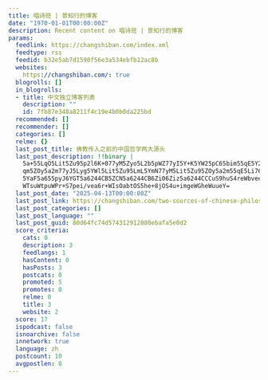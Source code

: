 ```yaml
---
title: 唱诗班 | 景知行的博客
date: "1970-01-01T00:00:00Z"
description: Recent content on 唱诗班 | 景知行的博客
params:
  feedlink: https://changshiban.com/index.xml
  feedtype: rss
  feedid: b32e5ab7d1590f56e3a534ebfb12ac8b
  websites:
    https://changshiban.com/: true
  blogrolls: []
  in_blogrolls:
  - title: 中文独立博客列表
    description: ""
    id: 7fb87e348a8211f4c19e4b0b0da225bd
  recommended: []
  recommender: []
  categories: []
  relme: {}
  last_post_title: 佛教传入之前的中国哲学两大源头
  last_post_description: !!binary |
    5a+55LqO5Lit5Zu95p2l6K+077yM5Zyo5L2b5pWZ77yI5Y+K5YW25pC65bim55qE5Y2w5b
    qm5ZOy5a2m77yJ5Lyg5YWl5Lit5Zu95LmL5YmN77yM5Lit5Zu95ZOy5a2m55qE5Li76KaB
    5YaF5a655pyJ6YGT5a6244CB5ZCN5a6244CB6Zi06Ziz5a6244CCCuS9huS4reWbveeahO
    WTsuWtpuWPr+S7pei/vea6r+WIsOabtOS5he+8jOS4u+imgeWGheWuueY=
  last_post_date: "2025-04-13T00:00:00Z"
  last_post_link: https://changshiban.com/two-sources-of-chinese-philosophy/
  last_post_categories: []
  last_post_language: ""
  last_post_guid: 80d64fc74d574312912880ebafa5e0d2
  score_criteria:
    cats: 0
    description: 3
    feedlangs: 1
    hasContent: 0
    hasPosts: 3
    postcats: 0
    promoted: 5
    promotes: 0
    relme: 0
    title: 3
    website: 2
  score: 17
  ispodcast: false
  isnoarchive: false
  innetwork: true
  language: zh
  postcount: 10
  avgpostlen: 0
---
```

